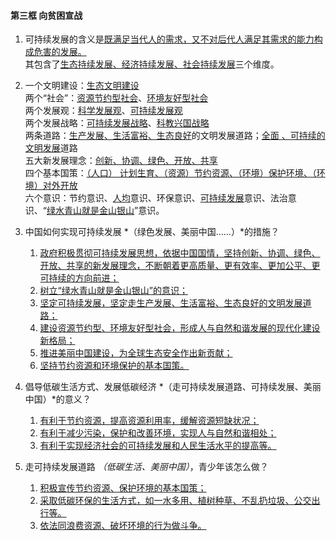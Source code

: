 #### 第三框 向贫困宣战

1. 可持续发展的含义是<u>既满足当代人的需求，又不对后代人满足其需求的能力构成危害的发展。</u><br> 其包含了<u>生态持续发展、经济持续发展、社会持续发展</u>三个维度。

2. 一个文明建设：<u>生态文明建设</u><br> 两个“社会”：<u>资源节约型社会</u>、<u>环境友好型社会</u><br> 两个发展观：<u>科学发展观</u>、<u>可持续发展观</u><br> 两个发展战略：<u>可持续发展战略</u>、<u>科教兴国战略</u><br> 两条道路：<u>生产发展、生活富裕、生态良好</u>的文明发展道路；<u>全面 、可持续的文明发展</u>道路<br> 五大新发展理念：<u>创新、协调、绿色、开放、共享</u><br> 四个基本国策：<u>（人口） 计划生育、（资源）节约资源、（环境）保护环境、（环境）对外开放</u><br> 六个意识：节约意识、<u>人均</u>意识、环保意识、<u>可持续发展</u>意识、法治意识、“<u>绿水青山就是金山银山</u>”意识。

3. 中国如何实现可持续发展 *（绿色发展、美丽中国……）*的措施？
   1. <u>政府积极贯彻可持续发展思想，依据中国国情，坚持创新、协调、绿色、开放、共享的新发展理念，不断朝着更高质量、更有效率、更加公平、更可持续的方向前进；</u>
   2. <u>树立“绿水青山就是金山银山”的意识；</u>
   3. <u>坚定可持续发展，坚定走生产发展、生活富裕、生态良好的文明发展道路；</u>
   4. <u>建设资源节约型、环境友好型社会，形成人与自然和谐发展的现代化建设新格局；</u>
   5. <u>推进美丽中国建设，为全球生态安全作出新贡献；</u>
   6. <u>坚持节约资源和环境保护的基本国策。</u>

4. 倡导低碳生活方式、发展低碳经济 *（走可持续发展道路、可持续发展、美丽中国）*的意义？
   1. <u>有利于节约资源，提高资源利用率，缓解资源短缺状况；</u>
   2. <u>有利于减少污染，保护和改善环境，实现人与自然和谐相处；</u>
   3. <u>有利于实现经济社会的可持续发展和人民生活水平的提高等。</u>

5. 走可持续发展道路 *（低碳生活、美丽中国）*，青少年该怎么做？
   1. <u>积极宣传节约资源、保护环境的基本国策；</u>
   2. <u>采取低碳环保的生活方式，如一水多用、植树种草、不乱扔垃圾、公交出行等。</u>
   3. <u>依法同浪费资源、破坏环境的行为做斗争。</u>

